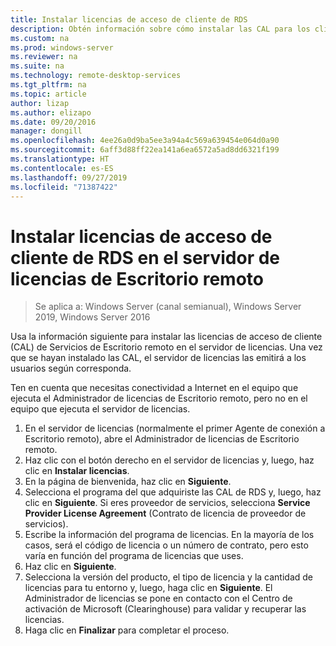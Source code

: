```yaml
---
title: Instalar licencias de acceso de cliente de RDS
description: Obtén información sobre cómo instalar las CAL para los clientes de Escritorio remoto.
ms.custom: na
ms.prod: windows-server
ms.reviewer: na
ms.suite: na
ms.technology: remote-desktop-services
ms.tgt_pltfrm: na
ms.topic: article
author: lizap
ms.author: elizapo
ms.date: 09/20/2016
manager: dongill
ms.openlocfilehash: 4ee26a0d9ba5ee3a94a4c569a639454e064d0a90
ms.sourcegitcommit: 6aff3d88ff22ea141a6ea6572a5ad8dd6321f199
ms.translationtype: HT
ms.contentlocale: es-ES
ms.lasthandoff: 09/27/2019
ms.locfileid: "71387422"
---
```

# <a name="install-rds-client-access-licenses-on-the-remote-desktop-license-server"></a>Instalar licencias de acceso de cliente de RDS en el servidor de licencias de Escritorio remoto

>Se aplica a: Windows Server (canal semianual), Windows Server 2019, Windows Server 2016

Usa la información siguiente para instalar las licencias de acceso de cliente (CAL) de Servicios de Escritorio remoto en el servidor de licencias. Una vez que se hayan instalado las CAL, el servidor de licencias las emitirá a los usuarios según corresponda.

Ten en cuenta que necesitas conectividad a Internet en el equipo que ejecuta el Administrador de licencias de Escritorio remoto, pero no en el equipo que ejecuta el servidor de licencias.

1. En el servidor de licencias (normalmente el primer Agente de conexión a Escritorio remoto), abre el Administrador de licencias de Escritorio remoto.
2. Haz clic con el botón derecho en el servidor de licencias y, luego, haz clic en **Instalar licencias**.
3. En la página de bienvenida, haz clic en **Siguiente**.
4. Selecciona el programa del que adquiriste las CAL de RDS y, luego, haz clic en **Siguiente**. Si eres proveedor de servicios, selecciona **Service Provider License Agreement** (Contrato de licencia de proveedor de servicios).
5. Escribe la información del programa de licencias. En la mayoría de los casos, será el código de licencia o un número de contrato, pero esto varía en función del programa de licencias que uses.
6. Haz clic en **Siguiente**.
7. Selecciona la versión del producto, el tipo de licencia y la cantidad de licencias para tu entorno y, luego, haga clic en **Siguiente**. El Administrador de licencias se pone en contacto con el Centro de activación de Microsoft (Clearinghouse) para validar y recuperar las licencias.
8.  Haga clic en **Finalizar** para completar el proceso.